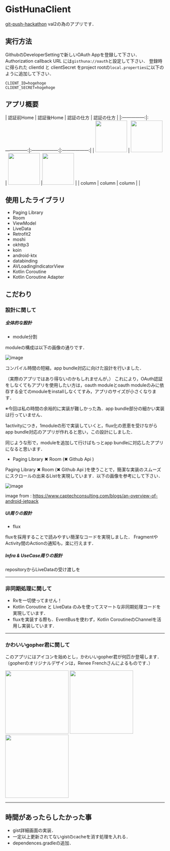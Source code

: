 # GistHunaClient

[git-push-hackathon](https://github.com/CyberAgent/git-push-hackathon) val2の為のアプリです．

## 実行方法

GithubのDeveloperSettingで新しいOAuth Appを登録して下さい．
Authorization callback URL には`gisthuna://oauth`と設定して下さい．
登録時に得られた clientId と clientSecret をproject rootの`local.properties`に以下のように追加して下さい．
```
CLIENT_ID=hogehoge
CLIENT_SECRET=hogehoge
```

## アプリ概要

| 認証前Home | 認証後Home | 認証の仕方 | 認証の仕方 |
|:—————:|:—————:|:——————:|:——————:|
| <img src="https://user-images.githubusercontent.com/16878520/47428187-7706c500-d7cd-11e8-9a90-c84fff962640.png" width="100"> | <img src="https://user-images.githubusercontent.com/16878520/47428189-7a01b580-d7cd-11e8-9be9-7fde24cb769c.png" width="100">  | <img src="https://user-images.githubusercontent.com/16878520/47428195-7cfca600-d7cd-11e8-9b68-10683d3eaea5.png" width="100"> |<img src="https://user-images.githubusercontent.com/16878520/47428197-7f5f0000-d7cd-11e8-9009-c0d209c43450.png" width="100"> |
| column     | column      | column       | |

## 使用したライブラリ
- Paging Library
- Room
- ViewModel
- LiveData
- Retrofit2
- moshi
- okhttp3
- koin
- android-ktx
- databinding
- AVLoadingIndicatorView
- Kotlin Coroutine
- Kotlin Coroutine Adapter

## こだわり

### 設計に関して

##### 全体的な設計

- module分割

moduleの構成は以下の画像の通りです．

![image](https://user-images.githubusercontent.com/16878520/47431409-b2f25800-d7d6-11e8-906f-9ef5c72fe641.png)

コンパイル時間の短縮，app bundle対応に向けた設計を行いました．

（実際のアプリではあり得ないのかもしれませんが，）
これにより，OAuth認証をしなくてもアプリを使用したい方は，oauth moduleとoauth moduleのみに依存する全てのmoduleをinstallしなくてすみ，アプリのサイズが小さくなります．

※今回は私の時間の余裕的に実装が難しかった為．app bundle部分の細かい実装は行っていません．

1activityにつき，1moduleの形で実装していくと，flux化の恩恵を受けながらapp bundle対応のアプリが作れると思い，この設計にしました．

同じような形で，moduleを追加して行けばもっとapp bundleに対応したアプリになると思います．

- Paging Library ✖ Room (✖ Github Api )

Paging Library ✖ Room (✖ Github Api )を使うことで，簡潔な実装のスムーズにスクロールの出来るListを実現しています．以下の画像を参考にして下さい．

![image](https://user-images.githubusercontent.com/16878520/47431375-a241e200-d7d6-11e8-9572-319b6823bdeb.png)

image from : https://www.captechconsulting.com/blogs/an-overview-of-android-jetpack

##### UI周りの設計

- flux

fluxを採用することで読みやすい簡潔なコードを実現しました．
FragmentやActivity間のActionの通知も，楽に行えます．

##### Infra & UseCase周りの設計

repositoryからLiveDataの受け渡しを

---
### 非同期処理に関して
- Rxを一切使ってません！
- Kotlin Coroutine と LiveData のみを使ってスマートな非同期処理コードを実現しています．
- fluxを実装する際も．EventBusを使わず，Kotlin CoroutineのChannelを活用し実装しています．

---
### かわいいgopher君に関して

このアプリにはアイコンを始めとし，かわいいgopher君が何匹か登場します．（gopherのオリジナルデザインは，Renee Frenchさんによるものです．）

<img src="https://user-images.githubusercontent.com/16878520/47426883-94399480-d7c9-11e8-8d23-45fb734e6e66.png" width="200">
<img src="https://user-images.githubusercontent.com/16878520/47427035-204bbc00-d7ca-11e8-9570-c0f29d1476e3.png" width="200">
<img src="https://user-images.githubusercontent.com/16878520/47427040-2477d980-d7ca-11e8-8a5f-c06606bd3eef.png" width="200">


---
## 時間があったらしたかった事

- gist詳細画面の実装．
- 一定以上更新されてないgistのcacheを消す処理を入れる．
- dependences.gradleの追加．
